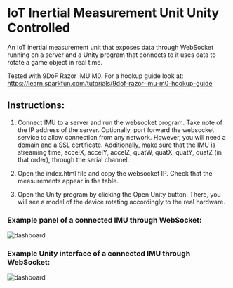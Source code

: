 # IoT Inertial Measurement Unit Unity Controlled

An IoT inertial measurement unit that exposes data through WebSocket running on a server and a Unity program that connects to it uses data to rotate a game object in real time.

Tested with 9DoF Razor IMU M0. For a hookup guide look at: https://learn.sparkfun.com/tutorials/9dof-razor-imu-m0-hookup-guide

## Instructions:

1) Connect IMU to a server and run the websocket program. Take note of the IP address of the server. Optionally, port forward the websocket service to allow connection from any network. However, you will need a domain and a SSL certificate. Additionally, make sure that the IMU is streaming time, accelX, accelY, accelZ, quatW, quatX, quatY, quatZ (in that order), through the serial channel.

2) Open the index.html file and copy the websocket IP. Check that the measurements appear in the table.

3) Open the Unity program by clicking the Open Unity button. There, you will see a model of the device rotating accordingly to the real hardware.

### Example panel of a connected IMU through WebSocket:

![dashboard](https://github.com/javierb07/iot-imu-unity/blob/masterimages/panel_example.JPG)

### Example Unity interface of a connected IMU through WebSocket:

![dashboard](https://github.com/javierb07/iot-imu-unity/blob/masterimages/unity_example.JPG)
